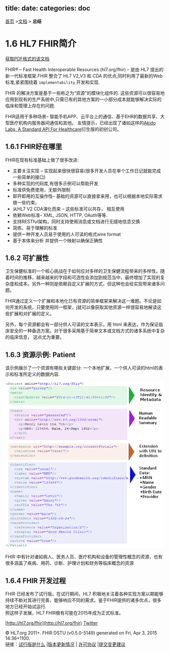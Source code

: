 title: 
date: 
categories: doc
---

  [首页](../home/index.html) >[文档](documentation.html) > **总结**	


# 1.6  HL7 FHIR简介  

[获取PDF格式的该文档](../material/fhir-summary.pdf)

FHIR&reg; – Fast Health Interoperable Resources (hl7.org/fhir) – 是由 HL7 提出的新一代标准框架.FHIR 整合了 HL7 V2,V3 和 CDA 的优点,同时利用了最新的Web标准,紧紧围绕着 `implementability` 开发和实现.

FHIR 的解决方案是基于一些称之为“资源”的模块化组件的.  这些资源可以很容易地应用到现有的生产系统中,只需已有的其他方案的一小部分成本就能够解决实际的临床和管理上存在的问题.

FHIR适用于多种场景– 智能手机APP、云平台上的通信、基于EHR的数据共享、大型医疗机构内服务器间通信和其他。
友情提示，已经出现了诸如这样的[Akido Labs, A Standard API For Healthcare](https://www.akidolabs.com/)衍生版的初创公司。

## 1.6.1    FHIR好在哪里  

FHIR在现有标准基础上做了很多改进:  

*   主要关注实现 – 实现起来很快很容易(很多开发人员在单个工作日记就能完成一些简单的接口)   
*   多种实现的代码库,有很多示例可以帮助开发   
*   标准供免费使用，无额外限制    
*   即开即用的互操作性– 基础的资源可以直接拿来用，也可以根据本地实际需求做一些约束。 
*   从HL7 V2 CDA演化而来 – 这些标准可以共存， 相互使用   
*   依赖Web标准– XML, JSON, HTTP, OAuth等等.    
*   支持RESTful架构，同时支持使用消息或文档进行无缝地信息交换     
*   简练、易于理解的标准  
*   提供一种开发人员易于使用的人可读的格式wire format
*   基于本体来分析 并提供一个映射以确保正确性

## 1.6.2 可扩展性      

卫生保健标准的一个核心挑战在于如何应对多样的卫生保健流程带来的多样性。随着时间的推移，越来越来的字段和可选性会添加到规范当中，最终增加了实现的复杂度和成本。另外一种则是依赖自定义扩展的方式，但这种也会给实现带来诸多问题。  

FHIR通过定义一个扩展和本地化已有资源的简单框架来解决这一难题。不论是如何开发的系统，只要使用同一框架，j就可以像获取其他资源一样很容易地解读这些扩展和对扩展的定义。

另外，每个资源都会有一部分供人可读的文本表示，用 html 来表达，作为保证临床安全的一种备选方案。对于很多采用基于简单文本或文档方式的诸多系统中复杂的临床信息， 这点尤为重要。

## 1.6.3  资源示例: Patient   

该示例展示了一个资源有哪些关键部分: 一个本地扩展，一个供人可读的html的表示和标准所定义的数据内容.

![](../material/shot.png)

FHIR 中有针对诸如病人、医务人员、医疗机构和设备的管理性概念的资源，也有很多涵盖了疾病、用药、诊断、护理计划和财务等临床概念的资源  

## 1.6.4  FHIR 开发过程   

FHIR 已经发布了试行版。在试行期间，HL7 积极地关注着各种实现方案以期能够持续不断对其进行完善，能够响应不同的需求。鉴于FHIR提供的诸多优点，很多地方已经开始试运行.   
照这样子发展，HL7 FHIR极有可能在2015年成为正式标准。

[http://hl7.org/fhir](http://hl7.org/fhir)
[Twitter](https://twitter.com/search?q=%23FHIR)


&copy; HL7.org 2011+. FHIR DSTU (v0.5.0-5149) generated on Fri, Apr 3, 2015 14:36+1100\.  
  链接：[试行版是什么](http://hl7.org/implement/standards/fhir/dstu.html) |[版本更新情况](http://hl7.org/implement/standards/fhir/history.html) | [许可协议](http://hl7.org/implement/standards/fhir/license.html) |[提交变更建议](http://gforge.hl7.org/gf/project/fhir/tracker/?action=TrackerItemAdd&tracker_id=677)	